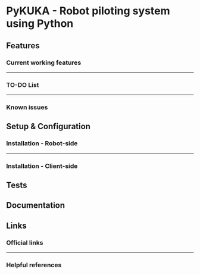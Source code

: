 # PyKUKA - Robot piloting system using Python

## Features

### Current working features

---
### TO-DO List 

---
### Known issues

## Setup & Configuration

### Installation - Robot-side

---
### Installation - Client-side

## Tests

## Documentation

## Links

### Official links

---
### Helpful references